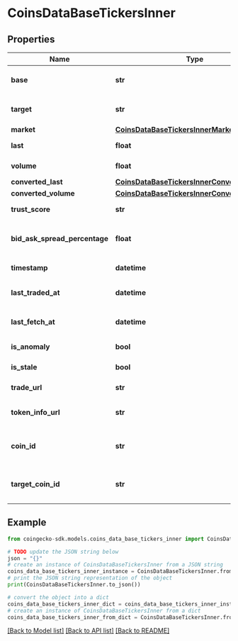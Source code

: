 # CoinsDataBaseTickersInner


## Properties

Name | Type | Description | Notes
------------ | ------------- | ------------- | -------------
**base** | **str** | coin ticker base currency | [optional] 
**target** | **str** | coin ticker target currency | [optional] 
**market** | [**CoinsDataBaseTickersInnerMarket**](CoinsDataBaseTickersInnerMarket.md) |  | [optional] 
**last** | **float** | coin ticker last price | [optional] 
**volume** | **float** | coin ticker volume | [optional] 
**converted_last** | [**CoinsDataBaseTickersInnerConvertedLast**](CoinsDataBaseTickersInnerConvertedLast.md) |  | [optional] 
**converted_volume** | [**CoinsDataBaseTickersInnerConvertedVolume**](CoinsDataBaseTickersInnerConvertedVolume.md) |  | [optional] 
**trust_score** | **str** | coin ticker trust score | [optional] 
**bid_ask_spread_percentage** | **float** | coin ticker bid ask spread percentage | [optional] 
**timestamp** | **datetime** | coin ticker timestamp | [optional] 
**last_traded_at** | **datetime** | coin ticker last traded timestamp | [optional] 
**last_fetch_at** | **datetime** | coin ticker last fetch timestamp | [optional] 
**is_anomaly** | **bool** | coin ticker anomaly | [optional] 
**is_stale** | **bool** | coin ticker stale | [optional] 
**trade_url** | **str** | coin ticker trade url | [optional] 
**token_info_url** | **str** | coin ticker token info url | [optional] 
**coin_id** | **str** | coin ticker base currency coin ID | [optional] 
**target_coin_id** | **str** | coin ticker target currency coin ID | [optional] 

## Example

```python
from coingecko-sdk.models.coins_data_base_tickers_inner import CoinsDataBaseTickersInner

# TODO update the JSON string below
json = "{}"
# create an instance of CoinsDataBaseTickersInner from a JSON string
coins_data_base_tickers_inner_instance = CoinsDataBaseTickersInner.from_json(json)
# print the JSON string representation of the object
print(CoinsDataBaseTickersInner.to_json())

# convert the object into a dict
coins_data_base_tickers_inner_dict = coins_data_base_tickers_inner_instance.to_dict()
# create an instance of CoinsDataBaseTickersInner from a dict
coins_data_base_tickers_inner_from_dict = CoinsDataBaseTickersInner.from_dict(coins_data_base_tickers_inner_dict)
```
[[Back to Model list]](../README.md#documentation-for-models) [[Back to API list]](../README.md#documentation-for-api-endpoints) [[Back to README]](../README.md)


